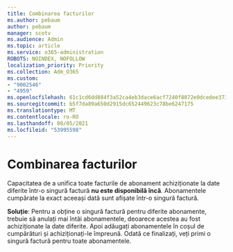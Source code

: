 ```yaml
---
title: Combinarea facturilor
ms.author: pebaum
author: pebaum
manager: scotv
ms.audience: Admin
ms.topic: article
ms.service: o365-administration
ROBOTS: NOINDEX, NOFOLLOW
localization_priority: Priority
ms.collection: Adm_O365
ms.custom:
- "9002546"
- "4959"
ms.openlocfilehash: 61c1cd6dd884f3a52ca4eb3dace6acf7240f8072e0dcedee373097129dbfce57
ms.sourcegitcommit: b5f7da89a650d2915dc652449623c78be6247175
ms.translationtype: MT
ms.contentlocale: ro-RO
ms.lasthandoff: 08/05/2021
ms.locfileid: "53995598"
---
```

# <a name="combine-invoices"></a>Combinarea facturilor

Capacitatea de a unifica toate facturile de abonament achiziționate la date diferite într-o singură factură **nu este disponibilă încă**. Abonamentele cumpărate la exact aceeași dată sunt afișate într-o singură factură.

**Soluție**: Pentru a obține o singură factură pentru diferite abonamente, trebuie să anulați mai întâi abonamentele, deoarece acestea au fost achiziționate la date diferite. Apoi adăugați abonamentele în coșul de cumpărături și achiziționați-le împreună. Odată ce finalizați, veți primi o singură factură pentru toate abonamentele.
